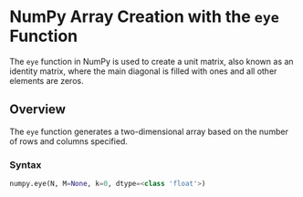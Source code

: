 # NumPy Array Creation with the `eye` Function

The `eye` function in NumPy is used to create a unit matrix, also known as an identity matrix, where the main diagonal is filled with ones and all other elements are zeros.

## Overview

The `eye` function generates a two-dimensional array based on the number of rows and columns specified.

### Syntax

```python
numpy.eye(N, M=None, k=0, dtype=<class 'float'>)
